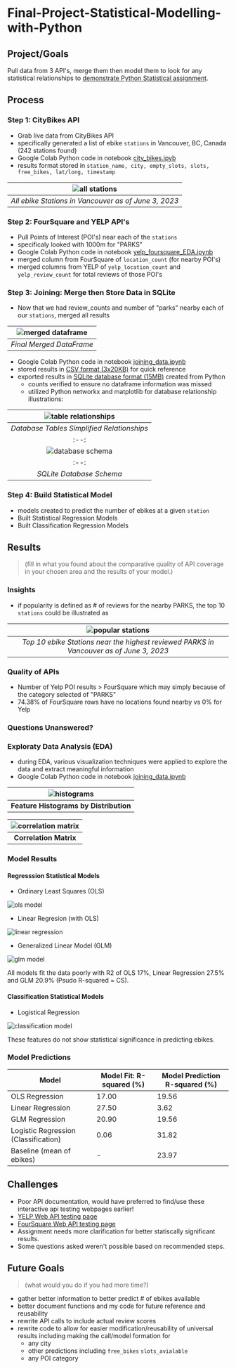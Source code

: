 # Final-Project-Statistical-Modelling-with-Python

## Project/Goals
Pull data from 3 API's, merge them then model them to look for any statistical relationships to [demonstrate Python Statistical assignment](https://github.com/cboyda/LighthouseLabs/blob/main/Project-Python_Statistics/assignment.md).


## Process
### Step 1: CityBikes API
* Grab live data from CityBikes API
* specifically generated a list of ebike `stations` in Vancouver, BC, Canada (242 stations found)
* Google Colab Python code in notebook [city_bikes.ipyb](https://github.com/cboyda/LighthouseLabs/blob/main/Project-Python_Statistics/notebooks/city_bikes.ipynb)
 * results format stored in `station_name, city, empty_slots, slots, free_bikes, lat/long, timestamp`

| ![all stations](https://github.com/cboyda/LighthouseLabs/blob/main/Project-Python_Statistics/images/map_all_vancouver_stations.png) | 
|:--:| 
| *All ebike Stations in Vancouver as of June 3, 2023* |


### Step 2: FourSquare and YELP API's
* Pull Points of Interest (POI's) near each of the `stations` 
* specificaly looked with 1000m for "PARKS"
* Google Colab Python code in notebook [yelp_foursquare_EDA.ipynb](https://github.com/cboyda/LighthouseLabs/blob/main/Project-Python_Statistics/notebooks/yelp_foursquare_EDA.ipynb)
 * merged column from FourSquare of `location_count` (for nearby POI's)
 * merged columns from YELP of `yelp_location_count` and `yelp_review_count` for total reviews of those POI's


### Step 3: Joining: Merge then Store Data in SQLite
* Now that we had review_counts and number of "parks" nearby each of our `stations`, merged all results

| ![merged dataframe](https://raw.githubusercontent.com/cboyda/LighthouseLabs/main/Project-Python_Statistics/images/merged_dataframe.png) | 
|:--:| 
| *Final Merged DataFrame* |

* Google Colab Python code in notebook [joining_data.ipynb](https://github.com/cboyda/LighthouseLabs/blob/main/Project-Python_Statistics/notebooks/joining_data.ipynb)
* stored results in [CSV format (3x20KB)](https://github.com/cboyda/LighthouseLabs/tree/main/Project-Python_Statistics/data) for quick reference
* exported results in [SQLite database format (15MB)](https://github.com/cboyda/LighthouseLabs/blob/main/Project-Python_Statistics/data/city_bikes_sqlite_database.db) created from Python
  * counts verified to ensure no dataframe information was missed
  * utilized Python networkx and matplotlib for database relationship illustrations:

| ![table relationships](https://raw.githubusercontent.com/cboyda/LighthouseLabs/main/Project-Python_Statistics/images/sqlite_db_table_relationship.png) | 
|:--:| 
| *Database Tables Simplified Relationships* |
|:--:| 
| ![database schema](https://raw.githubusercontent.com/cboyda/LighthouseLabs/main/Project-Python_Statistics/images/sqlite_db_schema_diagram.png) | 
|:--:| 
| *SQLite Database Schema* |


### Step 4: Build Statistical Model
* models created to predict the number of ebikes at a given `station`
* Built Statistical Regression Models
* Built Classification Regression Models

## Results

> (fill in what you found about the comparative quality of API coverage in your chosen area and the results of your model.)

### Insights
* if popularity is defined as # of reviews for the nearby PARKS, the top 10 `stations` could be illustrated as

| ![popular stations](https://raw.githubusercontent.com/cboyda/LighthouseLabs/main/Project-Python_Statistics/images/map_highest_park_reviews_nearby_stations.png) | 
|:--:| 
| *Top 10 ebike Stations near the highest reviewed PARKS in Vancouver as of June 3, 2023* |

### Quality of APIs
* Number of Yelp POI results > FourSquare which may simply because of the category selected of "PARKS"
 * 74.38% of FourSquare rows have no locations found nearby vs 0% for Yelp

### Questions Unanswered?
### Exploraty Data Analysis (EDA)
* during EDA, various visualization techniques were applied to explore the data and extract meaningful information
* Google Colab Python code in notebook [joining_data.ipynb](https://github.com/cboyda/LighthouseLabs/blob/main/Project-Python_Statistics/notebooks/joining_data.ipynb)


| ![histograms](https://raw.githubusercontent.com/cboyda/LighthouseLabs/main/Project-Python_Statistics/images/histograms.png) | 
|:---:|
| **Feature Histograms by Distribution** |


| ![correlation matrix](https://raw.githubusercontent.com/cboyda/LighthouseLabs/main/Project-Python_Statistics/images/correlation_matrix.png) | 
|:---:|
| **Correlation Matrix** |

### Model Results
#### Regresssion Statistical Models
* Ordinary Least Squares (OLS)

![ols model](https://raw.githubusercontent.com/cboyda/LighthouseLabs/main/Project-Python_Statistics/images/regression_ols_model.png)

* Linear Regresion (with OLS)

![linear regression](https://raw.githubusercontent.com/cboyda/LighthouseLabs/main/Project-Python_Statistics/images/regression_ols_linear_model.png)

* Generalized Linear Model (GLM)

![glm model](https://raw.githubusercontent.com/cboyda/LighthouseLabs/main/Project-Python_Statistics/images/regression_glm_model.png)

All models fit the data poorly with R2 of OLS 17%, Linear Regression 27.5% and GLM 20.9% (Psudo R-squared = CS).

#### Classification Statistical Models
* Logistical Regression

![classification model](https://raw.githubusercontent.com/cboyda/LighthouseLabs/main/Project-Python_Statistics/images/classification_logistical_regression.png)

These features do not show statistical significance in predicting ebikes.

### Model Predictions

| Model                                | Model Fit: R-squared (%) | Model Prediction R-squared (%) |
|--------------------------------------|-------------------------|--------------------------------|
| OLS Regression                       | 17.00                   | 19.56                          |
| Linear Regression                    | 27.50                   | 3.62                           |
| GLM Regression                       | 20.90                   | 19.56                          |
| Logistic Regression (Classification) | 0.06                    | 31.82                          |
| Baseline (mean of ebikes)            | -                       | 23.97                          |



## Challenges 
* Poor API documentation, would have preferred to find/use these interactive api testing webpages earlier!
 * [YELP Web API testing page](https://docs.developer.yelp.com/reference/v3_business_search)
 * [FourSquare Web API testing page](https://location.foursquare.com/developer/reference/place-search)
* Assignment needs more clarification for better statiscally significant results. 
 * Some questions asked weren't possible based on recommended steps.

## Future Goals

> (what would you do if you had more time?)

* gather better information to better predict # of ebikes available
* better document functions and my code for future reference and reusability
* rewrite API calls to include actual review scores
* rewrite code to allow for easier modification/reusability of universal results including making the call/model formation for
  * any city
  * other predictions including `free_bikes` `slots_avialable`
  * any POI category
